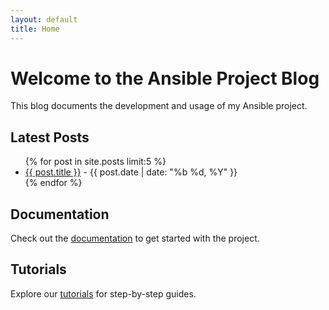 ```yaml
---
layout: default
title: Home
---
```


<div class="home">
  <h1>Welcome to the Ansible Project Blog</h1>
  <p>This blog documents the development and usage of my Ansible project.</p>

  <h2>Latest Posts</h2>
  <ul>
    {% for post in site.posts limit:5 %}
      <li>
        <a href="{{ post.url }}">{{ post.title }}</a> - {{ post.date | date: "%b %d, %Y" }}
      </li>
    {% endfor %}
  </ul>

  <h2>Documentation</h2>
  <p>Check out the <a href="/documentation">documentation</a> to get started with the project.</p>

  <h2>Tutorials</h2>
  <p>Explore our <a href="/tutorials">tutorials</a> for step-by-step guides.</p>
</div>
